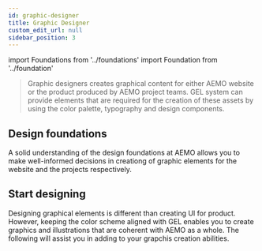 ```yaml
---
id: graphic-designer
title: Graphic Designer
custom_edit_url: null
sidebar_position: 3
---
```


import Foundations from '../foundations'
import Foundation from '../foundation'


> Graphic designers creates graphical content for either AEMO website or the product produced by AEMO project teams. GEL system can provide elements that are required for the creation of these assets by using the color palette, typography and design components.


## Design foundations

A solid understanding of the design foundations at AEMO allows you to make well-informed decisions in creationg of graphic elements for the website and the projects respectively. 

<Foundations>
    <Foundation name="branding guidelines" />
    <Foundation name="icons" />
    <Foundation name="accessibility" />
</Foundations>


## Start designing

Designing graphical elements is different than creating UI for product. However, keeping the color scheme aligned with GEL enables you to create graphics and illustrations that are coherent with AEMO as a whole. The following will assist you in adding to your grapchis creation abilities.

<Foundations>
    <Foundation name="design tokens" />
    <Foundation name="colours" />
    <Foundation name="library" />
    <Foundation name="illustration" />
</Foundations>